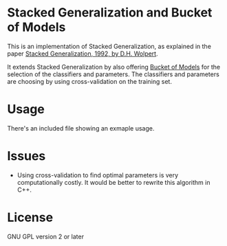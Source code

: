 Stacked Generalization and Bucket of Models
==========================================

This is an implementation of Stacked Generalization, as explained in the paper [Stacked Generalization, 1992, by D.H. Wolpert](http://www.machine-learning.martinsewell.com/ensembles/stacking/Wolpert1992.pdf). 

It extends Stacked Generalization by also offering [Bucket of Models](https://en.wikipedia.org/wiki/Ensemble_learning#Bucket_of_models) for the selection of the classifiers and parameters.  The classifiers and parameters are choosing by using cross-validation on the training set.

Usage
=====

There's an included file showing an exmaple usage.


Issues
======

 - Using cross-validation to find optimal parameters is very computationally costly.  It would be better to rewrite this algorithm in C++.

License
=======

GNU GPL version 2 or later

